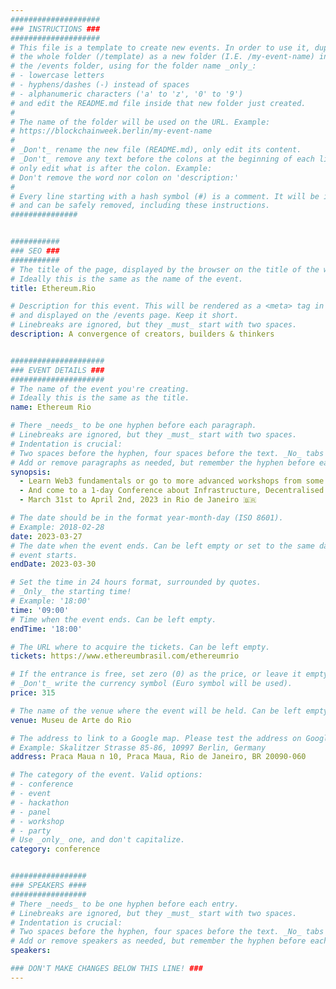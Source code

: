 ```yaml
---
####################
### INSTRUCTIONS ###
####################
# This file is a template to create new events. In order to use it, duplicate
# the whole folder (/template) as a new folder (I.E. /my-event-name) inside of
# the /events folder, using for the folder name _only_:
# - lowercase letters
# - hyphens/dashes (-) instead of spaces
# - alphanumeric characters ('a' to 'z', '0' to '9')
# and edit the README.md file inside that new folder just created.
#
# The name of the folder will be used on the URL. Example:
# https://blockchainweek.berlin/my-event-name
#
# _Don't_ rename the new file (README.md), only edit its content.
# _Don't_ remove any text before the colons at the beginning of each line,
# only edit what is after the colon. Example:
# Don't remove the word nor colon on 'description:'
#
# Every line starting with a hash symbol (#) is a comment. It will be ignored
# and can be safely removed, including these instructions.
###############


###########
### SEO ###
###########
# The title of the page, displayed by the browser on the title of the window.
# Ideally this is the same as the name of the event.
title: Ethereum.Rio

# Description for this event. This will be rendered as a <meta> tag in the HTML,
# and displayed on the /events page. Keep it short.
# Linebreaks are ignored, but they _must_ start with two spaces.
description: A convergence of creators, builders & thinkers


#####################
### EVENT DETAILS ###
#####################
# The name of the event you're creating.
# Ideally this is the same as the title.
name: Ethereum Rio

# There _needs_ to be one hyphen before each paragraph.
# Linebreaks are ignored, but they _must_ start with two spaces.
# Indentation is crucial:
# Two spaces before the hyphen, four spaces before the text. _No_ tabs allowed.
# Add or remove paragraphs as needed, but remember the hyphen before each entry.
synopsis:
  - Learn Web3 fundamentals or go to more advanced workshops from some of the best educators on Friday 31st of March before starting to hack with your team for 56H with a chance to win more than 10.000 USD in prizes!
  - And come to a 1-day Conference about Infrastructure, Decentralised and Regenerative Finance, Web3 Social and more.
  - March 31st to April 2nd, 2023 in Rio de Janeiro 🇧🇷

# The date should be in the format year-month-day (ISO 8601).
# Example: 2018-02-28
date: 2023-03-27
# The date when the event ends. Can be left empty or set to the same day the
# event starts.
endDate: 2023-03-30

# Set the time in 24 hours format, surrounded by quotes.
# _Only_ the starting time!
# Example: '18:00'
time: '09:00'
# Time when the event ends. Can be left empty.
endTime: '18:00'

# The URL where to acquire the tickets. Can be left empty.
tickets: https://www.ethereumbrasil.com/ethereumrio

# If the entrance is free, set zero (0) as the price, or leave it empty.
# _Don't_ write the currency symbol (Euro symbol will be used).
price: 315

# The name of the venue where the event will be held. Can be left empty.
venue: Museu de Arte do Rio

# The address to link to a Google map. Please test the address on Google Maps.
# Example: Skalitzer Strasse 85-86, 10997 Berlin, Germany
address: Praca Maua n 10, Praca Maua, Rio de Janeiro, BR 20090-060

# The category of the event. Valid options:
# - conference
# - event
# - hackathon
# - panel
# - workshop
# - party
# Use _only_ one, and don't capitalize.
category: conference


#################
### SPEAKERS ####
#################
# There _needs_ to be one hyphen before each entry.
# Linebreaks are ignored, but they _must_ start with two spaces.
# Indentation is crucial:
# Two spaces before the hyphen, four spaces before the text. _No_ tabs allowed.
# Add or remove speakers as needed, but remember the hyphen before each entry.
speakers:

### DON'T MAKE CHANGES BELOW THIS LINE! ###
---
```


<!-- ### DON'T MAKE CHANGES BELOW THIS LINE! ### -->

<Event-Content/>
